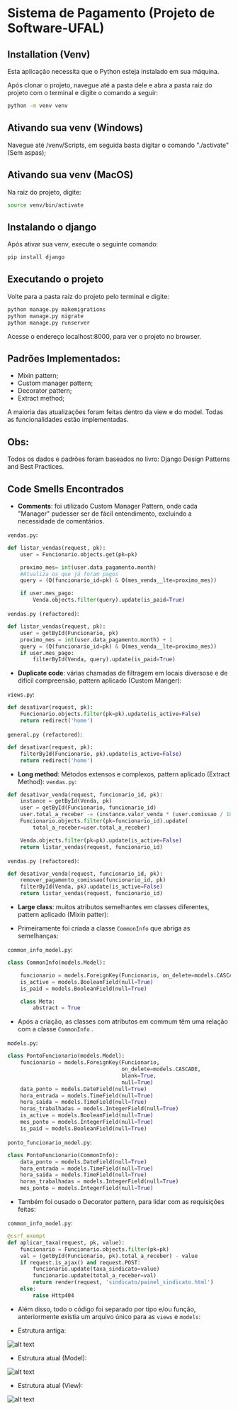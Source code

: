 # Sistema de Pagamento (Projeto de Software-UFAL)


## Installation (Venv)

Esta aplicação necessita que o Python esteja instalado em sua máquina.

Após clonar o projeto, navegue até a pasta dele e abra a pasta raiz do projeto com o terminal e digite o comando a seguir:
```sh
python -m venv venv
```


## Ativando sua venv (Windows)

Navegue até /venv/Scripts, em seguida basta digitar o comando "./activate" (Sem aspas);
 
## Ativando sua venv (MacOS)

Na raiz do projeto, digite: 

```sh
source venv/bin/activate
```
 
## Instalando o django

Após ativar sua venv, execute o seguinte comando:
```sh
pip install django
```

## Executando o projeto

Volte para a pasta raiz do projeto pelo terminal e digite:
```sh
python manage.py makemigrations
python manage.py migrate
python manage.py runserver
```

Acesse o endereço localhost:8000, para ver o projeto no browser.


## Padrões Implementados:

- Mixin pattern; 
- Custom manager pattern;
- Decorator pattern;
- Extract method;

A maioria das atualizações foram feitas dentro da view e do model.
Todas as funcionalidades estão implementadas.

## Obs:

Todos os dados e padrões foram baseados no livro: Django Design Patterns and Best Practices.

## Code Smells Encontrados

- **Comments**: foi utilizado Custom Manager Pattern, onde cada "Manager" pudesser ser de fácil entendimento, excluindo a necessidade de comentários.

`vendas.py`:
```py
def listar_vendas(request, pk):
    user = Funcionario.objects.get(pk=pk)

    proximo_mes= int(user.data_pagamento.month)
    #Atualiza os que já foram pagos
    query = (Q(funcionario_id=pk) & Q(mes_venda__lte=proximo_mes))

    if user.mes_pago:
        Venda.objects.filter(query).update(is_paid=True)

```

`vendas.py (refactored)`:
```py
def listar_vendas(request, pk):
    user = getById(Funcionario, pk)
    proximo_mes = int(user.data_pagamento.month) + 1
    query = (Q(funcionario_id=pk) & Q(mes_venda__lte=proximo_mes))
    if user.mes_pago:
        filterById(Venda, query).update(is_paid=True)
```


- **Duplicate code**: várias chamadas de filtragem em locais diversose e de difícil compreensão, pattern aplicado (Custom Manger):

`views.py`:
```py
def desativar(request, pk):
    Funcionario.objects.filter(pk=pk).update(is_active=False)
    return redirect('home')
```

`general.py (refactored)`:

```py
def desativar(request, pk):
    filterById(Funcionario, pk).update(is_active=False)
    return redirect('home')
```


- **Long method**: Métodos extensos e complexos, pattern aplicado (Extract Method):
`vendas.py`:
```py
def desativar_venda(request, funcionario_id, pk):
    instance = getById(Venda, pk)
    user = getById(Funcionario, funcionario_id)
    user.total_a_receber -= (instance.valor_venda * (user.comissao / 100))
    Funcionario.objects.filter(pk=funcionario_id).update(
        total_a_receber=user.total_a_receber)

    Venda.objects.filter(pk=pk).update(is_active=False)
    return listar_vendas(request, funcionario_id)
```

`vendas.py (refactored)`:


```py
def desativar_venda(request, funcionario_id, pk):
    remover_pagamento_comissao(funcionario_id, pk)
    filterById(Venda, pk).update(is_active=False)
    return listar_vendas(request, funcionario_id)
```


- **Large class**: muitos atributos semelhantes em classes diferentes, pattern aplicado (Mixin patter):

- Primeiramente foi criada a classe ```CommonInfo``` que abriga as semelhanças:
 
`common_info_model.py`:
```py
class CommonInfo(models.Model):

    funcionario = models.ForeignKey(Funcionario, on_delete=models.CASCADE, blank=True, null=True)
    is_active = models.BooleanField(null=True)
    is_paid = models.BooleanField(null=True)

    class Meta:
        abstract = True
```

- Após a criação, as classes com atributos em commum têm uma relação com a classe ```CommonInfo``` .

`models.py`:
```py
class PontoFuncionario(models.Model):
    funcionario = models.ForeignKey(Funcionario,
                                    on_delete=models.CASCADE,
                                    blank=True,
                                    null=True)
    data_ponto = models.DateField(null=True)
    hora_entrada = models.TimeField(null=True)
    hora_saida = models.TimeField(null=True)
    horas_trabalhadas = models.IntegerField(null=True)
    is_active = models.BooleanField(null=True)
    mes_ponto = models.IntegerField(null=True)
    is_paid = models.BooleanField(null=True)

```

`ponto_funcionario_model.py`:
```py
class PontoFuncionario(CommonInfo):
    data_ponto = models.DateField(null=True)
    hora_entrada = models.TimeField(null=True)
    hora_saida = models.TimeField(null=True)
    horas_trabalhadas = models.IntegerField(null=True)
    mes_ponto = models.IntegerField(null=True)
```


- Também foi ousado o Decorator pattern, para lidar com as requisições feitas:

`common_info_model.py`:
```py
@csrf_exempt
def aplicar_taxa(request, pk, value):
    funcionario = Funcionario.objects.filter(pk=pk)
    val = (getById(Funcionario, pk).total_a_receber) - value
    if request.is_ajax() and request.POST:
        funcionario.update(taxa_sindicato=value)
        funcionario.update(total_a_receber=val)
        return render(request, 'sindicato/painel_sindicato.html')
    else:
        raise Http404
```

- Além disso, todo o código foi separado por tipo e/ou função, anteriormente existia um arquivo único para as ```views```  e ```models```:

- Estrutura antiga:

![alt text](https://firebasestorage.googleapis.com/v0/b/teste-e6f39.appspot.com/o/old.PNG?alt=media&token=9d11d2a8-475b-48e7-81c2-0a31e540ab45)

- Estrutura atual (Model):
 
 ![alt text](https://firebasestorage.googleapis.com/v0/b/teste-e6f39.appspot.com/o/new%20model.PNG?alt=media&token=59d238dd-cd52-4238-b471-c214f3e2080f)


- Estrutura atual (View):
 
 ![alt text](https://firebasestorage.googleapis.com/v0/b/teste-e6f39.appspot.com/o/new%20view.PNG?alt=media&token=b20766f5-5c80-44fe-b8fd-c8dfe4a49f71)

 
 


